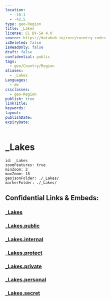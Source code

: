 ```yaml
---
location:
  - -10.1
  - -42.5
type: geo-Region
title: _Lakes
license: CC BY-SA 4.0
source: https://datahub.io/core/country-codes
isDeleted: false
isReadOnly: false
draft: false
confidential: public
tags:
  - geo/Country/Region
aliases:
  - _Lakes
Languages:
  - de
cssclasses:
  - geo-Region
publish: true
linkTitle:
keywords:
layout:
publishDate:
expiryDate:
---
```


# _Lakes

```leaflet
id: _Lakes
zoomFeatures: true 
minZoom: 2 
maxZoom: 18
geojsonFolder: ./_Lakes/
markerFolder: ./_Lakes/
```


## Confidential Links & Embeds: 

### [_Lakes](/_Standards/Earth/Continent/America~South/Brazil/states~Brazil/Bahia/_Lakes.md) 

### [_Lakes.public](/_public/Earth/Continent/America~South/Brazil/states~Brazil/Bahia/_Lakes.public.md) 

### [_Lakes.internal](/_internal/Earth/Continent/America~South/Brazil/states~Brazil/Bahia/_Lakes.internal.md) 

### [_Lakes.protect](/_protect/Earth/Continent/America~South/Brazil/states~Brazil/Bahia/_Lakes.protect.md) 

### [_Lakes.private](/_private/Earth/Continent/America~South/Brazil/states~Brazil/Bahia/_Lakes.private.md) 

### [_Lakes.personal](/_personal/Earth/Continent/America~South/Brazil/states~Brazil/Bahia/_Lakes.personal.md) 

### [_Lakes.secret](/_secret/Earth/Continent/America~South/Brazil/states~Brazil/Bahia/_Lakes.secret.md)


